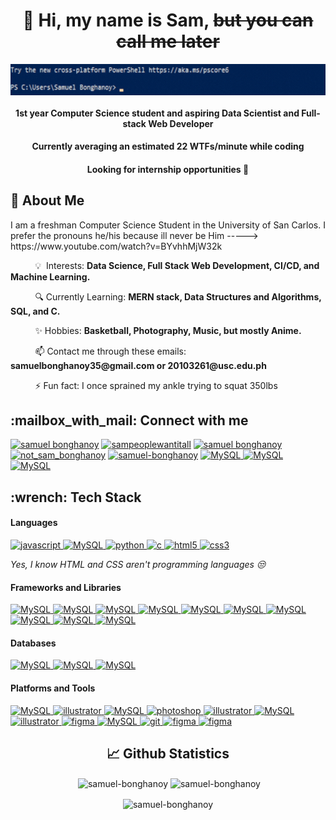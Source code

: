 <h1 align="center">👋 Hi, my name is Sam, <s>but you can call me later</s></h1>
<p align="center"> <img align="center" src="gif.gif" alt="MySQL" width="600" height="50"/></p>
<h4 align="center">1st year Computer Science student and aspiring Data Scientist and Full-stack Web Developer</h4>
<h4 align="center">Currently averaging an estimated 22 WTFs/minute while coding</h4>
<h4 align="center">Looking for internship opportunities 👀</h4>


<h2 align="left">📌 About Me</h2>

<p align="left">
 I am a freshman Computer Science Student in the University of San Carlos. I prefer the pronouns he/his because ill never be Him -----> https://www.youtube.com/watch?v=BYvhhMjW32k

<p align="left">
   &nbsp; &nbsp; &nbsp; &nbsp; &nbsp; 💡&nbsp; Interests: <strong>Data Science, Full Stack Web Development, CI/CD, and Machine Learning.</strong>
 </p>
 <p align="left">
   &nbsp; &nbsp; &nbsp; &nbsp; &nbsp; 🔍 Currently Learning: <strong>MERN stack, Data Structures and Algorithms, SQL, and C.</strong>
 </p>
 <p align="left">
   &nbsp; &nbsp; &nbsp; &nbsp; &nbsp; ✨ Hobbies: <strong>Basketball, Photography, Music, but mostly Anime.</strong>
 </p>
<p align="left">
  &nbsp; &nbsp; &nbsp; &nbsp; &nbsp;  📫 Contact me through these emails:  <strong> samuelbonghanoy35@gmail.com or 20103261@usc.edu.ph </strong>
 </p>
<p align="left">
  &nbsp; &nbsp; &nbsp; &nbsp; &nbsp;  ⚡ Fun fact: I once sprained my ankle trying to squat 350lbs
</p>

<h2 align="left">:mailbox_with_mail: Connect with me</h2>
<p align="left">
<a href="https://mail.google.com/mail/u/0/?tab=rm&ogbl#inbox" target="blank"><img src="https://img.shields.io/badge/Gmail-D14836?style=for-the-badge&logo=gmail&logoColor=white" alt="samuel bonghanoy" height="30" width="100" /></a>
<a href="https://instagram.com/sampeoplewantitall" target="blank"><img src="https://img.shields.io/badge/Instagram-E4405F?style=for-the-badge&logo=instagram&logoColor=white" alt="sampeoplewantitall" height="30" width="130" /></a>
<a href="https://fb.com/Sampeoplewantitall" target="blank"><img src="https://img.shields.io/badge/Facebook-1877F2?style=for-the-badge&logo=facebook&logoColor=white" alt="samuel bonghanoy" height="30" width="120" /></a>
<a href="https://twitter.com/notsambonghanoy" target="blank"><img src="https://img.shields.io/badge/Twitter-1DA1F2?style=for-the-badge&logo=twitter&logoColor=white" alt="not_sam_bonghanoy" height="30" width="100" /></a>
<a href="https://www.linkedin.com/in/samuel-bonghanoy-55283a250" target="blank"><img  src="https://img.shields.io/badge/LinkedIn-0077B5?style=for-the-badge&logo=linkedin&logoColor=white" alt="samuel-bonghanoy" height="30" width="110" /></a>
<a href="#" target="_blank" rel="noreferrer"> <img src="https://img.shields.io/badge/Discord-5865F2?style=for-the-badge&logo=discord&logoColor=white" alt="MySQL" width="110" height="30"/> </a>
<a href="#" target="_blank" rel="noreferrer"> <img src="https://img.shields.io/badge/Twitch-9146FF?style=for-the-badge&logo=twitch&logoColor=white" alt="MySQL" width="100" height="30"/> </a>
<a href="https://open.spotify.com/user/samuleutan" target="_blank" rel="noreferrer"> <img src="https://img.shields.io/badge/Spotify-1ED760?&style=for-the-badge&logo=spotify&logoColor=white" alt="MySQL" width="110" height="30"/> </a>
<!-- <a href="https://github.com/Samuel-Bonghanoy" target="blank"><img src="https://img.shields.io/badge/GitHub-100000?style=for-the-badge&logo=github&logoColor=white" alt="samuel-bonghanoy" height="30" width="110" /></a>
<a href="https://github.com/Samuel-Bonghanoy" target="blank"><img src="https://img.shields.io/badge/Steam-000000?style=for-the-badge&logo=steam&logoColor=white" alt="samuel-bonghanoy" height="30" width="90" /></a>
</p> -->

<h2 align="left">:wrench: Tech Stack</h2>
<h4 align="left">Languages</h4>
<p align="left">
 <a href="https://developer.mozilla.org/en-US/docs/Web/JavaScript" target="_blank" rel="noreferrer"> <img src="https://img.shields.io/badge/JavaScript-323330?style=for-the-badge&logo=javascript&logoColor=F7DF1E" alt="javascript" width="130" height="30"/> </a>
 <a href="#" target="_blank" rel="noreferrer"> <img src="https://img.shields.io/badge/typescript-%23007ACC.svg?style=for-the-badge&logo=typescript&logoColor=white" alt="MySQL" width=140" height="30"/> </a>
<a href="https://www.python.org" target="_blank" rel="noreferrer"> <img src="https://img.shields.io/badge/Python-FFD43B?style=for-the-badge&logo=python&logoColor=blue" alt="python" width="100" height="30"/> </a> 
<a href="https://www.cprogramming.com/" target="_blank" rel="noreferrer"> <img src="https://img.shields.io/badge/C-00599C?style=for-the-badge&logo=c&logoColor=white" alt="c" width="60" height="30"/> </a>  
<a href="https://www.w3.org/html/" target="_blank" rel="noreferrer"> <img src="https://img.shields.io/badge/HTML5-E34F26?style=for-the-badge&logo=html5&logoColor=white" alt="html5" width="90" height="30"/> </a>  
<a href="https://www.w3schools.com/css/" target="_blank" rel="noreferrer"> <img src="https://img.shields.io/badge/CSS3-1572B6?style=for-the-badge&logo=css3&logoColor=white" alt="css3" width="80" height="30"/> </a>  
</p>
  <i>Yes, I know HTML and CSS aren't programming languages 😒</i>
<h4 align="left">Frameworks and Libraries</h4>
<p align="left">

<a href="#" target="_blank" rel="noreferrer"> <img src="https://img.shields.io/badge/React-20232A?style=for-the-badge&logo=react&logoColor=61DAFB" alt="MySQL" width="100" height="30"/> </a>
  <a href="#" target="_blank" rel="noreferrer"> <img src="https://img.shields.io/badge/express.js-%23404d59.svg?style=for-the-badge&logo=express&logoColor=%2361DAFB" alt="MySQL" width="130" height="30"/> </a>
  <a href="#" target="_blank" rel="noreferrer"> <img src="https://img.shields.io/badge/node.js-6DA55F?style=for-the-badge&logo=node.js&logoColor=white" alt="MySQL" width="110" height="30"/> </a> 
<a href="#" target="_blank" rel="noreferrer"> <img src="https://img.shields.io/badge/Sass-CC6699?style=for-the-badge&logo=sass&logoColor=white" alt="MySQL" width="90" height="30"/> </a>
<a href="#" target="_blank" rel="noreferrer"> <img src="https://img.shields.io/badge/Tailwind_CSS-38B2AC?style=for-the-badge&logo=tailwind-css&logoColor=white" alt="MySQL" width="150" height="30"/> </a>
 <a href="#" target="_blank" rel="noreferrer"> <img src="https://img.shields.io/badge/Bootstrap-563D7C?style=for-the-badge&logo=bootstrap&logoColor=white" alt="MySQL" width="140" height="30"/> </a> 
 <a href="#" target="_blank" rel="noreferrer"> <img src="https://img.shields.io/badge/Pandas-2C2D72?style=for-the-badge&logo=pandas&logoColor=white" alt="MySQL" width="100" height="30"/> </a>
   <a href="#" target="_blank" rel="noreferrer"> <img src="https://img.shields.io/badge/Sequelize-52B0E7?style=for-the-badge&logo=Sequelize&logoColor=white" alt="MySQL" width="120" height="30"/> </a>
   <a href="#" target="_blank" rel="noreferrer"> <img src="https://img.shields.io/badge/JWT-black?style=for-the-badge&logo=JSON%20web%20tokens" alt="MySQL" width="90" height="30"/> </a>
  <a href="#" target="_blank" rel="noreferrer"> <img src="https://img.shields.io/badge/NODEMON-%23323330.svg?style=for-the-badge&logo=nodemon&logoColor=%BBDEAD" alt="MySQL" width="120" height="30"/> </a>
  
</p>
<h4 align="left">Databases</h4>
<p align="left">
  <a href="#" target="_blank" rel="noreferrer"> <img src="https://img.shields.io/badge/MongoDB-%234ea94b.svg?style=for-the-badge&logo=mongodb&logoColor=white" alt="MySQL" width=130" height="30"/> </a>
 <a href="#" target="_blank" rel="noreferrer"> <img src="https://img.shields.io/badge/MySQL-005C84?style=for-the-badge&logo=mysql&logoColor=white" alt="MySQL" width=110" height="30"/> </a>
<a href="#" target="_blank" rel="noreferrer"> <img src="https://img.shields.io/badge/postgres-%23316192.svg?style=for-the-badge&logo=postgresql&logoColor=white" alt="MySQL" width=140" height="30"/> </a>
</p>

<h4 align="left">Platforms and Tools</h4>
<p align="left">
<a href="#" target="_blank" rel="noreferrer"> <img src="https://img.shields.io/badge/Windows-0078D6?style=for-the-badge&logo=windows&logoColor=white" alt="MySQL" width="120" height="30"/> </a>
<a href="https://www.adobe.com/in/products/illustrator.html" target="_blank" rel="noreferrer"> <img src="https://img.shields.io/badge/Visual_Studio_Code-0078D4?style=for-the-badge&logo=visual%20studio%20code&logoColor=white" alt="illustrator" width="210" height="30"/> </a>
<a href="#" target="_blank" rel="noreferrer"> <img src="https://img.shields.io/badge/Google_chrome-4285F4?style=for-the-badge&logo=Google-chrome&logoColor=white" alt="MySQL" width="180" height="30"/> </a>
<a href="https://www.photoshop.com/en" target="_blank" rel="noreferrer"> <img src="https://img.shields.io/badge/Adobe%20Photoshop-31A8FF?style=for-the-badge&logo=Adobe%20Photoshop&logoColor=black" alt="photoshop" width="180" height="30"/> </a>
<a href="https://img.shields.io/badge/netlify-%23000000.svg?style=for-the-badge&logo=netlify&logoColor=#00C7B7" target="_blank" rel="noreferrer"> <img src="https://img.shields.io/badge/netlify-%23000000.svg?style=for-the-badge&logo=netlify&logoColor=#00C7B7" alt="illustrator" width="105" height="30"/> </a>
 <a href="#" target="_blank" rel="noreferrer"> <img src="https://img.shields.io/badge/NPM-%23000000.svg?style=for-the-badge&logo=npm&logoColor=white" alt="MySQL" width=100" height="30"/> </a>
<a href="https://www.adobe.com/in/products/illustrator.html" target="_blank" rel="noreferrer"> <img src="https://img.shields.io/badge/PyCharm-000000.svg?&style=for-the-badge&logo=PyCharm&logoColor=white" alt="illustrator" width="110" height="30"/> </a>
<a href="#" target="_blank" rel="noreferrer"> <img src="https://img.shields.io/badge/Notion-000000?style=for-the-badge&logo=notion&logoColor=white" alt="figma" width="95" height="30"/> </a>
<a href="#" target="_blank" rel="noreferrer"> <img src="https://img.shields.io/badge/Postman-FF6C37?style=for-the-badge&logo=postman&logoColor=white" alt="MySQL" width="140" height="30"/> </a>
<a href="https://git-scm.com/" target="_blank" rel="noreferrer"> <img src="https://img.shields.io/badge/GIT-E44C30?style=for-the-badge&logo=git&logoColor=white" alt="git" width="70" height="30"/> </a> 
<a href="https://www.figma.com/" target="_blank" rel="noreferrer"> <img src="https://img.shields.io/badge/Figma-F24E1E?style=for-the-badge&logo=figma&logoColor=white" alt="figma" width="95" height="30"/> </a>   
<a href="#" target="_blank" rel="noreferrer"> <img src="https://img.shields.io/badge/Microsoft_Office-D83B01?style=for-the-badge&logo=microsoft-office&logoColor=white" alt="figma" width="180" height="30"/> </a>
<!-- <a href="#" target="_blank" rel="noreferrer"> <img src="https://img.shields.io/badge/Codewars-B1361E?style=for-the-badge&logo=Codewars&logoColor=white" alt="figma" width="125" height="30"/> </a> -->
</p>

<!-- <h2 align="left">🌱 Currently Learning</h2>
<p align="left">
 <a href="#" target="_blank" rel="noreferrer"> <img src="https://img.shields.io/badge/typescript-%23007ACC.svg?style=for-the-badge&logo=typescript&logoColor=white" alt="MySQL" width=140" height="30"/> </a>
  <a href="https://www.cprogramming.com/" target="_blank" rel="noreferrer"> <img src="https://img.shields.io/badge/C-00599C?style=for-the-badge&logo=c&logoColor=white" alt="c" width="60" height="30"/> </a>  
<a href="#" target="_blank" rel="noreferrer"> <img src="https://img.shields.io/badge/MongoDB-%234ea94b.svg?style=for-the-badge&logo=mongodb&logoColor=white" alt="MySQL" width=130" height="30"/> </a>
 <a href="#" target="_blank" rel="noreferrer"> <img src="https://img.shields.io/badge/express.js-%23404d59.svg?style=for-the-badge&logo=express&logoColor=%2361DAFB" alt="MySQL" width="130" height="30"/> </a>
 <a href="#" target="_blank" rel="noreferrer"> <img src="https://img.shields.io/badge/React-20232A?style=for-the-badge&logo=react&logoColor=61DAFB" alt="MySQL" width="100" height="30"/> </a>
 <a href="#" target="_blank" rel="noreferrer"> <img src="https://img.shields.io/badge/node.js-6DA55F?style=for-the-badge&logo=node.js&logoColor=white" alt="figma" width="110" height="30"/> </a>
</p> -->

<h2 align="center">📈 Github Statistics</h2>

<p align="center">&nbsp;<img align="center" width="400" src="https://github-readme-stats-git-masterrstaa-rickstaa.vercel.app/api?username=samuel-bonghanoy&theme=radical&show_icons=true&locale=en" alt="samuel-bonghanoy" /> <img align="center" width="400" src="https://github-readme-streak-stats.herokuapp.com/?user=samuel-bonghanoy&theme=radical" alt="samuel-bonghanoy" </p>

<!-- <p align="right"><img align="right" src="https://github-readme-streak-stats.herokuapp.com/?user=samuel-bonghanoy&theme=tokyonight" alt="samuel-bonghanoy" /></p> -->
<!-- <img align="justify" src="https://github-readme-stats.vercel.app/api/top-langs?username=samuel-bonghanoy&theme=tokyonight&show_icons=true&locale=en&layout=compact" alt="samuel-bonghanoy" /> -->
<!-- <p align="center"><img align="center" width="400" src="https://github-readme-stats.vercel.app/api/top-langs?username=samuel-bonghanoy&theme=tokyonight&show_icons=true&locale=en&layout=compact" alt="samuel-bonghanoy" /></p> -->

<!-- <p align="center"><img align="center" width="400" src="https://github-readme-stats.vercel.app/api/top-langs?username=samuel-bonghanoy&show_icons=true&locale=en&layout=compact" alt="samuel-bonghanoy" /></p>
 -->
<p align="center"><img align="center"  width="400" src="https://github-readme-stats-git-masterrstaa-rickstaa.vercel.app/api/top-langs?username=samuel-bonghanoy&show_icons=true&theme=radical&show_icons=true&langs_count=6&locale=en&layout=compact" alt="samuel-bonghanoy" /></p>
